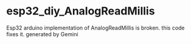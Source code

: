 # esp32_diy_AnalogReadMillis
Esp32 arduino implementation of AnalogReadMillis is broken. this code fixes it. generated by Gemini
